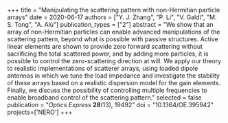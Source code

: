 +++
title = "Manipulating the scattering pattern with non-Hermitian particle arrays"
date = 2020-06-17
authors = ["Y. J. Zhang", "P. Li", "V. Galdi", "M. S. Tong", "A. Alù"]
publication_types = ["2"]
abstract = "We show that an array of non-Hermitian particles can enable advanced manipulations of the scattering pattern, beyond what is possible with passive structures. Active linear elements are shown to provide zero forward scattering without sacrificing the total scattered power, and by adding more particles, it is possible to control the zero-scattering direction at will. We apply our theory to realistic implementations of scatterer arrays, using loaded dipole antennas in which we tune the load impedance and investigate the stability of these arrays based on a realistic dispersion model for the gain elements. Finally, we discuss the possibility of controlling multiple frequencies to enable broadband control of the scattering pattern."
selected = false
publication = "*Optics Express* **28**(13), 19492"
doi = "10.1364/OE.395942"
projects=['NERO']
+++
